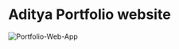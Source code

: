 # Aditya Portfolio website

![Portfolio-Web-App](https://user-images.githubusercontent.com/62154790/220117325-216b9132-ac13-40cd-9401-0b92dbcb886c.png)
